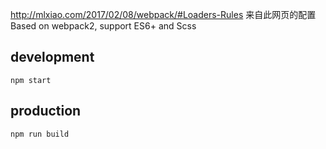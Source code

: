http://mlxiao.com/2017/02/08/webpack/#Loaders-Rules   来自此网页的配置
Based on webpack2, support ES6+ and Scss

## development
`npm start`

## production
`npm run build`